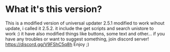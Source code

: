 # What it's this version?
This is a modified version of universal updater 2.5.1 modified to work wihout update, i called it 2.5.2.
it include the get scripts and search unistore to work :)
it have also modified things like buttons, some text and other...
if you have any troubles or want to suggest something, join discord server! https://discord.gg/V9FShC5q8h
Enjoy ;)

